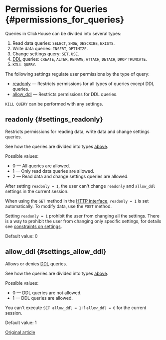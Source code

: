 # Permissions for Queries {#permissions_for_queries}

Queries in ClickHouse can be divided into several types:

1. Read data queries: `SELECT`, `SHOW`, `DESCRIBE`, `EXISTS`.
2. Write data queries: `INSERT`, `OPTIMIZE`.
3. Change settings query: `SET`, `USE`.
4. [DDL](https://en.wikipedia.org/wiki/Data_definition_language) queries: `CREATE`, `ALTER`, `RENAME`, `ATTACH`, `DETACH`, `DROP` `TRUNCATE`.
5. `KILL QUERY`.

The following settings regulate user permissions by the type of query:

- [readonly](#settings_readonly) — Restricts permissions for all types of queries except DDL queries.
- [allow_ddl](#settings_allow_ddl) — Restricts permissions for DDL queries.

`KILL QUERY` can be performed with any settings.

## readonly {#settings_readonly}

Restricts permissions for reading data, write data and change settings queries.

See how the queries are divided into types [above](#permissions_for_queries).

Possible values:

- 0 — All queries are allowed.
- 1 — Only read data queries are allowed.
- 2 — Read data and change settings queries are allowed.

After setting `readonly = 1`, the user can't change `readonly` and `allow_ddl` settings in the current session.

When using the `GET` method in the [HTTP interface](../../interfaces/http.md), `readonly = 1` is set automatically. To modify data, use the `POST` method.

Setting `readonly = 1` prohibit the user from changing all the settings. There is a way to prohibit the user
from changing only specific settings, for details see [constraints on settings](constraints_on_settings.md).

Default value: 0

## allow_ddl {#settings_allow_ddl}

Allows or denies [DDL](https://en.wikipedia.org/wiki/Data_definition_language) queries.

See how the queries are divided into types [above](#permissions_for_queries).

Possible values:

- 0 — DDL queries are not allowed.
- 1 — DDL queries are allowed.

You can't execute `SET allow_ddl = 1` if `allow_ddl = 0` for the current session.

Default value: 1

[Original article](https://clickhouse.tech/docs/en/operations/settings/permissions_for_queries/) <!--hide-->
